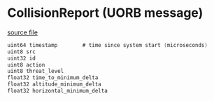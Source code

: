 # CollisionReport (UORB message)



[source file](https://github.com/PX4/PX4-Autopilot/blob/main/msg/CollisionReport.msg)

```c
uint64 timestamp        # time since system start (microseconds)
uint8 src
uint32 id
uint8 action
uint8 threat_level
float32 time_to_minimum_delta
float32 altitude_minimum_delta
float32 horizontal_minimum_delta

```
